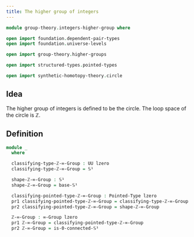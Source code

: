 ```yaml
---
title: The higher group of integers
---
```


```agda
module group-theory.integers-higher-group where

open import foundation.dependent-pair-types
open import foundation.universe-levels

open import group-theory.higher-groups

open import structured-types.pointed-types

open import synthetic-homotopy-theory.circle
```

## Idea

The higher group of integers is defined to be the circle. The loop space of the circle is ℤ.

## Definition

```agda
module _
  where

  classifying-type-ℤ-∞-Group : UU lzero
  classifying-type-ℤ-∞-Group = 𝕊¹

  shape-ℤ-∞-Group : 𝕊¹
  shape-ℤ-∞-Group = base-𝕊¹

  classifying-pointed-type-ℤ-∞-Group : Pointed-Type lzero
  pr1 classifying-pointed-type-ℤ-∞-Group = classifying-type-ℤ-∞-Group
  pr2 classifying-pointed-type-ℤ-∞-Group = shape-ℤ-∞-Group

  ℤ-∞-Group : ∞-Group lzero
  pr1 ℤ-∞-Group = classifying-pointed-type-ℤ-∞-Group
  pr2 ℤ-∞-Group = is-0-connected-𝕊¹
```
